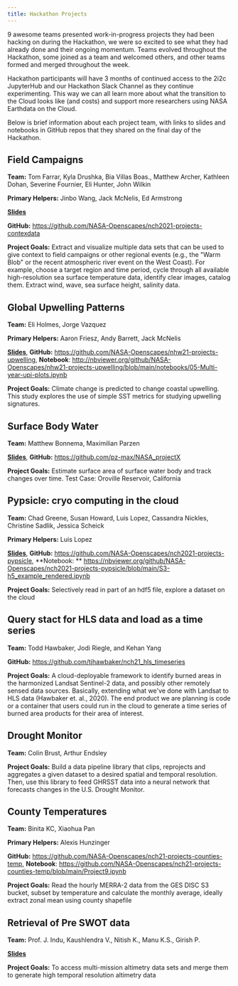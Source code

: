 ```yaml
---
title: Hackathon Projects
---
```


9 awesome teams presented work-in-progress projects they had been hacking on during the Hackathon, we were so excited to see what they had already done and their ongoing momentum. Teams evolved throughout the Hackathon, some joined as a team and welcomed others, and other teams formed and merged throughout the week.

Hackathon participants will have 3 months of continued access to the 2i2c JupyterHub and our Hackathon Slack Channel as they continue experimenting. This way we can all learn more about what the transition to the Cloud looks like (and costs) and support more researchers using NASA Earthdata on the Cloud. 

Below is brief information about each project team, with links to slides and notebooks in GitHub repos that they shared on the final day of the Hackathon.

## Field Campaigns

<!---Proj 1+7--->

**Team:** Tom Farrar, Kyla Drushka, Bia Villas Boas., Matthew Archer, Kathleen Dohan, Severine Fournier, Eli Hunter, John Wilkin

**Primary Helpers:** Jinbo Wang, Jack McNelis, Ed Armstrong

[**Slides**](https://docs.google.com/presentation/d/1l2RxFG1tO-0piDvKUkdUQC0wHwp7lFhPSSbLCpESSW4/edit#slide=id.p)

**GitHub:** <https://github.com/NASA-Openscapes/nch2021-projects-contexdata>

**Project Goals:** 
Extract and visualize multiple data sets that can be used to give context to field campaigns or other regional events (e.g., the "Warm Blob" or the recent atmospheric river event on the West Coast).  For example, choose a target region and time period, cycle through all available high-resolution sea surface temperature data, identify clear images, catalog them.  Extract wind, wave, sea surface height, salinity data. 

## Global Upwelling Patterns

<!---Proj 2--->

**Team:** Eli Holmes, Jorge Vazquez

**Primary Helpers:** Aaron Friesz, Andy Barrett, Jack McNelis

[**Slides**](https://docs.google.com/presentation/d/1YjBrNRHCPWUKjoT5FC3FgqhzcVuJsqtmrFdRW29FkGs/edit#slide=id.p), **GitHub:** <https://github.com/NASA-Openscapes/nhw21-projects-upwelling>, **Notebook**: <http://nbviewer.org/github/NASA-Openscapes/nhw21-projects-upwelling/blob/main/notebooks/05-Multi-year-upi-plots.ipynb>

**Project Goals:** 
Climate change is predicted to change coastal upwelling. This study explores the use of simple SST metrics for studying upwelling signatures.


## Surface Body Water

<!---Proj 3+8--->

**Team:** Matthew Bonnema, Maximilian Parzen

[**Slides**](https://docs.google.com/presentation/d/1o_o8FLjzX86XWc-idKujpxDwHVtoF5sHfFxCCw3bgwA/edit#slide=id.p), **GitHub:** <https://github.com/pz-max/NASA_projectX>

**Project Goals:** 
Estimate surface area of surface water body and track changes over time. Test Case: Oroville Reservoir, California


## Pypsicle: cryo computing in the cloud

<!---Proj 4--->

**Team:** Chad Greene, Susan Howard, Luis Lopez, Cassandra Nickles, Christine Sadlik, Jessica Scheick

**Primary Helpers:** Luis Lopez

[**Slides**](https://docs.google.com/presentation/d/1umWIIJ49U1Lukk78EJI6q-tii3s91qJpSmHWPEkqCxg/edit?usp=sharing), **GitHub:** <https://github.com/NASA-Openscapes/nch2021-projects-pypsicle>, **Notebook: **  <https://nbviewer.org/github/NASA-Openscapes/nch2021-projects-pypsicle/blob/main/S3-h5_example_rendered.ipynb>

**Project Goals:** 
Selectively read in part of an hdf5 file, explore a dataset on the cloud


## Query stact for HLS data and load as a time series 

<!---Proj 5--->

**Team:** Todd Hawbaker, Jodi Riegle, and Kehan Yang

**GitHub:** https://github.com/tjhawbaker/nch21_hls_timeseries

**Project Goals:** 
A cloud-deployable framework to identify burned areas in the harmonized Landsat Sentinel-2 data, and possibly other remotely sensed data sources. Basically, extending what we've done with Landsat to HLS data (Hawbaker et. al., 2020). The end product we are planning is code or a container that users could run in the cloud to generate a time series of burned area products for their area of interest.


## Drought Monitor

<!---Proj 6--->

**Team:** Colin Brust, Arthur Endsley

**Project Goals:** 
Build a data pipeline library that clips, reprojects and aggregates a given dataset to a desired spatial and temporal resolution. Then, use this library to feed GHRSST data into a neural network that forecasts changes in the U.S. Drought Monitor.


## County Temperatures

<!--- Proj 9 --->

**Team:** Binita KC, Xiaohua Pan

**Primary Helpers:** Alexis Hunzinger

**GitHub:** <https://github.com/NASA-Openscapes/nch21-projects-counties-temp>, **Notebook**: <https://github.com/NASA-Openscapes/nch21-projects-counties-temp/blob/main/Project9.ipynb> 

**Project Goals:** 
Read the hourly MERRA-2 data from the GES DISC S3 bucket, subset by temperature and calculate the monthly average, ideally extract zonal mean using county shapefile


## Retrieval of Pre SWOT data

<!--- Proj 10 --->

**Team:** Prof. J. Indu, Kaushlendra V., Nitish K., Manu K.S., Girish P. 

[**Slides**](https://docs.google.com/presentation/d/1Z9cmmMZ8Ow0a3PpdyRIyicppwxh5kpN-/edit?usp=sharing&ouid=117588048875901229534&rtpof=true&sd=true)

**Project Goals:** 
To access multi-mission altimetry data sets and merge them to generate high temporal resolution altimetry data

